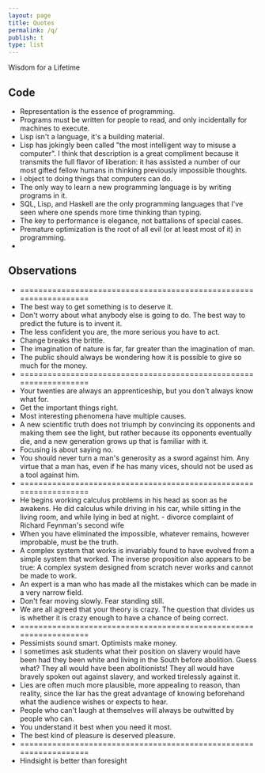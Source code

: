 ```yaml
---
layout: page
title: Quotes
permalink: /q/
publish: t
type: list
---
```


Wisdom for a Lifetime

## Code
 - Representation is the essence of programming.
 - Programs must be written for people to read, and only incidentally for machines to execute.
 - Lisp isn't a language, it's a building material.
 - Lisp has jokingly been called "the most intelligent way to misuse a computer". I think that description is a great compliment because it transmits the full flavor of liberation: it has assisted a number of our most gifted fellow humans in thinking previously impossible thoughts.
 - I object to doing things that computers can do.
 - The only way to learn a new programming language is by writing programs in it.
 - SQL, Lisp, and Haskell are the only programming languages that I've seen where one spends more time thinking than typing.
 - The key to performance is elegance, not battalions of special cases.
 - Premature optimization is the root of all evil (or at least most of it) in programming.
 - 

## Observations
 - ==================================================================
 - The best way to get something is to deserve it.
 - Don't worry about what anybody else is going to do. The best way to predict the future is to invent it.
 - The less confident you are, the more serious you have to act.
 - Change breaks the brittle.
 - The imagination of nature is far, far greater than the imagination of man.
 - The public should always be wondering how it is possible to give so much for the money.
 - ==================================================================
 - Your twenties are always an apprenticeship, but you don't always know what for.
 - Get the important things right.
 - Most interesting phenomena have multiple causes.
 - A new scientific truth does not triumph by convincing its opponents and making them see the light, but rather because its opponents eventually die, and a new generation grows up that is familiar with it.
 - Focusing is about saying no.
 - You should never turn a man's generosity as a sword against him. Any virtue that a man has, even if he has many vices, should not be used as a tool against him.
 - ==================================================================
 - He begins working calculus problems in his head as soon as he awakens. He did calculus while driving in his car, while sitting in the living room, and while lying in bed at night. - divorce complaint of Richard Feynman's second wife
 - When you have eliminated the impossible, whatever remains, however improbable, must be the truth.
 - A complex system that works is invariably found to have evolved from a simple system that worked. The inverse proposition also appears to be true: A complex system designed from scratch never works and cannot be made to work.
 - An expert is a man who has made all the mistakes which can be made in a very narrow field.
 - Don't fear moving slowly. Fear standing still.
 - We are all agreed that your theory is crazy. The question that divides us is whether it is crazy enough to have a chance of being correct.
 - ==================================================================
 - Pessimists sound smart. Optimists make money.
 - I sometimes ask students what their position on slavery would have been had they been white and living in the South before abolition. Guess what? They all would have been abolitionists! They all would have bravely spoken out against slavery, and worked tirelessly against it.
 - Lies are often much more plausible, more appealing to reason, than reality, since the liar has the great advantage of knowing beforehand what the audience wishes or expects to hear.
 - People who can't laugh at themselves will always be outwitted by people who can.
 - You understand it best when you need it most.
 - The best kind of pleasure is deserved pleasure.
 - ==================================================================
 - Hindsight is better than foresight